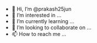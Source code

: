 - 👋 Hi, I’m @prakash25jun
- 👀 I’m interested in ...
- 🌱 I’m currently learning ...
- 💞️ I’m looking to collaborate on ...
- 📫 How to reach me ...

<!---
prakash25jun/prakash25jun is a ✨ special ✨ repository because its `README.md` (this file) appears on your GitHub profile.
You can click the Preview link to take a look at your changes.
--->
